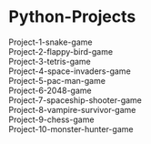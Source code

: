 # Python-Projects

Project-1-snake-game<br>
Project-2-flappy-bird-game<br>
Project-3-tetris-game<br>
Project-4-space-invaders-game<br>
Project-5-pac-man-game<br>
Project-6-2048-game<br>
Project-7-spaceship-shooter-game<br>
Project-8-vampire-survivor-game<br>
Project-9-chess-game<br>
Project-10-monster-hunter-game<br>
